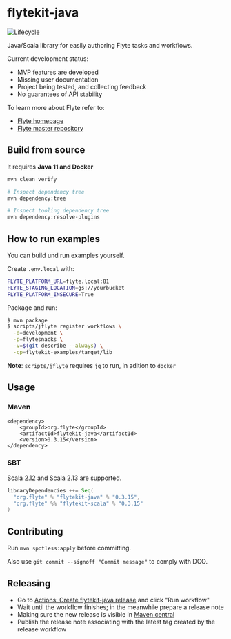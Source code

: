 <!--
  Copyright 2021 Flyte Authors.

  Licensed under the Apache License, Version 2.0 (the "License");
  you may not use this file except in compliance with the License.
  You may obtain a copy of the License at

      http://www.apache.org/licenses/LICENSE-2.0

  Unless required by applicable law or agreed to in writing,
  software distributed under the License is distributed on an
  "AS IS" BASIS, WITHOUT WARRANTIES OR CONDITIONS OF ANY
  KIND, either express or implied.  See the License for the
  specific language governing permissions and limitations
  under the License.
-->

# flytekit-java

[![Lifecycle](https://img.shields.io/badge/lifecycle-alpha-a0c3d2.svg)](https://img.shields.io/badge/lifecycle-alpha-a0c3d2.svg)

Java/Scala library for easily authoring Flyte tasks and workflows.

Current development status:
- MVP features are developed
- Missing user documentation
- Project being tested, and collecting feedback
- No guarantees of API stability

To learn more about Flyte refer to:

 - [Flyte homepage](https://flyte.org)
 - [Flyte master repository](https://github.com/lyft/flyte)

## Build from source

It requires **Java 11 and Docker**

```bash
mvn clean verify

# Inspect dependency tree
mvn dependency:tree

# Inspect tooling dependency tree
mvn dependency:resolve-plugins

```

## How to run examples

You can build und run examples yourself. 

Create `.env.local` with:

```bash
FLYTE_PLATFORM_URL=flyte.local:81
FLYTE_STAGING_LOCATION=gs://yourbucket
FLYTE_PLATFORM_INSECURE=True
```

Package and run:

```bash
$ mvn package
$ scripts/jflyte register workflows \
  -d=development \
  -p=flytesnacks \
  -v=$(git describe --always) \
  -cp=flytekit-examples/target/lib
```

**Note**: `scripts/jflyte` requires `jq` to run, in adition to `docker`

## Usage


### Maven

```
<dependency>
    <groupId>org.flyte</groupId>
    <artifactId>flytekit-java</artifactId>
    <version>0.3.15</version>
</dependency>
```

### SBT

Scala 2.12 and Scala 2.13 are supported.

```scala
libraryDependencies ++= Seq(
  "org.flyte" % "flytekit-java" % "0.3.15",
  "org.flyte" %% "flytekit-scala" % "0.3.15"
)
```

## Contributing 

Run `mvn spotless:apply` before committing. 

Also use `git commit --signoff "Commit message"` to comply with DCO. 

## Releasing

* Go to [Actions: Create flytekit-java release](https://github.com/flyteorg/flytekit-java/actions/workflows/release.yaml) and click "Run workflow"
* Wait until the workflow finishes; in the meanwhile prepare a release note
* Making sure the new release is visible in [Maven central](https://search.maven.org/search?q=a:flytekit-java)
* Publish the release note associating with the latest tag created by the release workflow
